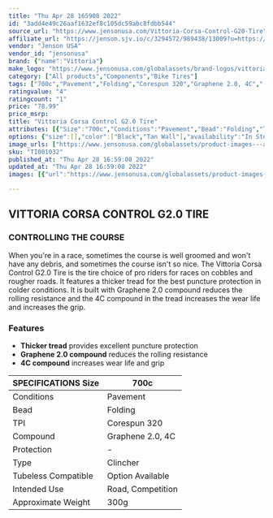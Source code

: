 ```yaml
---
title: "Thu Apr 28 165908 2022"
id: "3add4e49c26aaf1632ef8c105dc59abc8fdbb544"
source_url: "https://www.jensonusa.com/Vittoria-Corsa-Control-G20-Tire"
affiliate_url: "https://jenson.sjv.io/c/3294572/989438/13009?u=https://www.jensonusa.com/Vittoria-Corsa-Control-G20-Tire"
vendor: "Jenson USA"
vendor_id: "jensonusa"
brand: {"name":"Vittoria"}
make_logo: "https://www.jensonusa.com/globalassets/brand-logos/vittoria.jpg"
category: ["All products","Components","Bike Tires"]
tags: ["700c","Pavement","Folding","Corespun 320","Graphene 2.0, 4C","-","Clincher","Option Available","Road, Competition","300g"]
ratingvalue: "4"
ratingcount: "1"
price: "78.99"
price_msrp: 
title: "Vittoria Corsa Control G2.0 Tire"
attributes: [{"Size":"700c","Conditions":"Pavement","Bead":"Folding","TPI":"Corespun 320","Compound":"Graphene 2.0, 4C","Protection":"-","Type":"Clincher","Tubeless Compatible":"Option Available","Intended Use":"Road, Competition","Approximate Weight":"300g"}]
options: {"size":[],"color":["Black","Tan Wall"],"availability":"In Stock"}
image_urls: ["https://www.jensonusa.com/globalassets/product-images---all-assets/vittoria/ti001032-black.jpg"]
sku: "TI001032"
published_at: "Thu Apr 28 16:59:08 2022"
updated_at: "Thu Apr 28 16:59:08 2022"
images: [{"url":"https://www.jensonusa.com/globalassets/product-images---all-assets/vittoria/ti001032-black.jpg","path":"full/1bd92ab193f4f535aa83eb78bd0a31f47f4c2b89.jpg","checksum":"81fcbfaae44ba183b2fa65dc78c9c43c","status":"downloaded"}]

---
```

## VITTORIA CORSA CONTROL G2.0 TIRE

### CONTROLLING THE COURSE

When you're in a race, sometimes the course is well groomed and won't have any
debris, and sometimes the course isn't so nice. The Vittoria Corsa Control
G2.0 Tire is the tire choice of pro riders for races on cobbles and rougher
roads. It features a thicker tread for the best puncture protection in colder
conditions. It is built with Graphene 2.0 compound reduces the rolling
resistance and the 4C compound in the tread increases the wear life and
increases the grip.

### Features

  * **Thicker tread** provides excellent puncture protection
  * **Graphene 2.0 compound** reduces the rolling resistance
  * **4C compound** increases wear life and grip

SPECIFICATIONS Size | 700c  
---|---  
Conditions | Pavement  
Bead | Folding  
TPI | Corespun 320  
Compound | Graphene 2.0, 4C  
Protection | -  
Type | Clincher  
Tubeless Compatible | Option Available  
Intended Use | Road, Competition  
Approximate Weight | 300g

